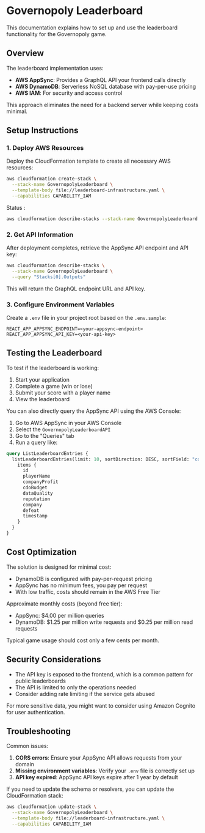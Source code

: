 # Governopoly Leaderboard

This documentation explains how to set up and use the leaderboard functionality for the Governopoly game.

## Overview

The leaderboard implementation uses:
- **AWS AppSync**: Provides a GraphQL API your frontend calls directly
- **AWS DynamoDB**: Serverless NoSQL database with pay-per-use pricing
- **AWS IAM**: For security and access control

This approach eliminates the need for a backend server while keeping costs minimal.

## Setup Instructions

### 1. Deploy AWS Resources

Deploy the CloudFormation template to create all necessary AWS resources:

```bash
aws cloudformation create-stack \
  --stack-name GovernopolyLeaderboard \
  --template-body file://leaderboard-infrastructure.yaml \
  --capabilities CAPABILITY_IAM
```

Status : 

```bash
aws cloudformation describe-stacks --stack-name GovernopolyLeaderboard --query "Stacks[0].StackStatus"
```

### 2. Get API Information

After deployment completes, retrieve the AppSync API endpoint and API key:

```bash
aws cloudformation describe-stacks \
  --stack-name GovernopolyLeaderboard \
  --query "Stacks[0].Outputs"
```

This will return the GraphQL endpoint URL and API key.

### 3. Configure Environment Variables

Create a `.env` file in your project root based on the `.env.sample`:

```
REACT_APP_APPSYNC_ENDPOINT=<your-appsync-endpoint>
REACT_APP_APPSYNC_API_KEY=<your-api-key>
```

## Testing the Leaderboard

To test if the leaderboard is working:

1. Start your application
2. Complete a game (win or lose)
3. Submit your score with a player name
4. View the leaderboard

You can also directly query the AppSync API using the AWS Console:

1. Go to AWS AppSync in your AWS Console
2. Select the `GovernopolyLeaderboardAPI`
3. Go to the "Queries" tab
4. Run a query like:

```graphql
query ListLeaderboardEntries {
  listLeaderboardEntries(limit: 10, sortDirection: DESC, sortField: "companyProfit") {
    items {
      id
      playerName
      companyProfit
      cdoBudget
      dataQuality
      reputation
      company
      defeat
      timestamp
    }
  }
}
```

## Cost Optimization

The solution is designed for minimal cost:

- DynamoDB is configured with pay-per-request pricing
- AppSync has no minimum fees, you pay per request
- With low traffic, costs should remain in the AWS Free Tier

Approximate monthly costs (beyond free tier):
- AppSync: $4.00 per million queries
- DynamoDB: $1.25 per million write requests and $0.25 per million read requests

Typical game usage should cost only a few cents per month.

## Security Considerations

- The API key is exposed to the frontend, which is a common pattern for public leaderboards
- The API is limited to only the operations needed
- Consider adding rate limiting if the service gets abused

For more sensitive data, you might want to consider using Amazon Cognito for user authentication.

## Troubleshooting

Common issues:

1. **CORS errors**: Ensure your AppSync API allows requests from your domain
2. **Missing environment variables**: Verify your `.env` file is correctly set up
3. **API key expired**: AppSync API keys expire after 1 year by default

If you need to update the schema or resolvers, you can update the CloudFormation stack:

```bash
aws cloudformation update-stack \
  --stack-name GovernopolyLeaderboard \
  --template-body file://leaderboard-infrastructure.yaml \
  --capabilities CAPABILITY_IAM
``` 